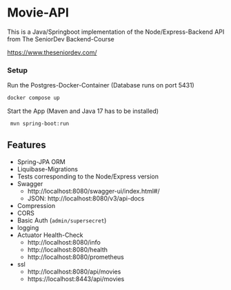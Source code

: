 # Movie-API

This is a Java/Springboot implementation of the Node/Express-Backend API from The SeniorDev Backend-Course 

https://www.theseniordev.com/

### Setup
Run the Postgres-Docker-Container (Database runs on port 5431)

```bash
docker compose up
```

Start the App (Maven and Java 17 has to be installed)
```bash
 mvn spring-boot:run
```

## Features

- Spring-JPA ORM
- Liquibase-Migrations
- Tests corresponding to the Node/Express version
- Swagger
  - http://localhost:8080/swagger-ui/index.html#/
  - JSON: http://localhost:8080/v3/api-docs
- Compression
- CORS
- Basic Auth (`admin/supersecret`)
- logging
- Actuator Health-Check
  - http://localhost:8080/info
  - http://localhost:8080/health
  - http://localhost:8080/prometheus
- ssl
  - http://localhost:8080/api/movies
  - https://localhost:8443/api/movies

